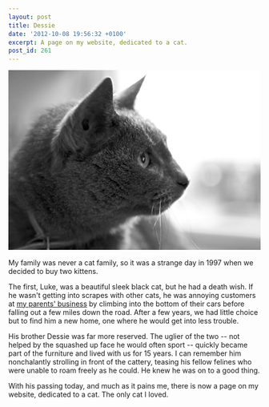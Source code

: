 ```yaml
---
layout: post
title: Dessie
date: '2012-10-08 19:56:32 +0100'
excerpt: A page on my website, dedicated to a cat.
post_id: 261
---
```

![Dessie](/assets/2012/10/dessie.jpg)

My family was never a cat family, so it was a strange day in 1997 when we decided to buy two kittens.

The first, Luke, was a beautiful sleek black cat, but he had a death wish. If he wasn't getting into scrapes with other cats, he was annoying customers at [my parents' business][1] by climbing into the bottom of their cars before falling out a few miles down the road. After a few years, we had little choice but to find him a new home, one where he would get into less trouble.

His brother Dessie was far more reserved. The uglier of the two -- not helped by the squashed up face he would often sport -- quickly became part of the furniture and lived with us for 15 years. I can remember him nonchalantly strolling in front of the cattery, teasing his fellow felines who were unable to roam freely as he could. He knew he was on to a good thing.

With his passing today, and much as it pains me, there is now a page on my website, dedicated to a cat. The only cat I loved.

[1]: http://fairwaykennels.co.uk/